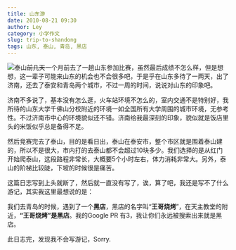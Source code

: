 ```yaml
---
title: 山东游
date: 2010-08-21 09:30
author: Ley
category: 小学作文
slug: trip-to-shandong
tags: 山东, 泰山, 青岛, 黑店
---
```

![泰山][]~~前几天~~一个月前去了一趟山东参加比赛，虽然最后成绩不怎么样，但是想想，这一辈子可能来山东的机会也不会很多吧，于是乎在山东多待了一两天，出了济南，还去了泰安和青岛两个城市，不过一周的时间，说说对山东的印象吧。

济南不多说了，基本没有怎么逛，火车站环境不怎么的，室内交通不是特别好，我所待的山东大学千佛山分校附近的环境一如全国所有大学周围的城市环境，无参考性。不过济南市中心的环境貌似还不错。济南给我最深刻的印象，貌似就是饭店里头的米饭似乎总是备得不足。<!--more-->

然后竞赛完去了泰山，目的是看日出，泰山在泰安市，整个市区就是围着泰山建的，所以不是很大，市内打的去泰山都不会超过10块多少。我们选择的是从红门开始爬泰山，这段路程非常长，大概要5个小时左右，体力消耗非常大。另外，泰山的阶梯比较陡，下坡的时候很是痛苦。

这篇日志写到上头就断了，然后就一直没有写了，诶，算了吧，我还是写不了什么游记，其实我这里最想说的是：

我们去青岛的时候，遇到了一个**黑店**，黑店的名字叫“**王哥烧烤**”，在天主教堂的附近，**“王哥烧烤”是黑店**。我的Google
PR 有3，我让你们永远被搜索出来就是黑店。

此日志完，发现我不会写游记，Sorry.

  [泰山]: http://imley.net/wp-content/uploads/2010/08/tai-225x300.jpg
    "tai"
